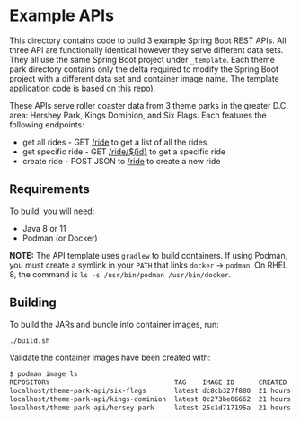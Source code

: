 # Example APIs

This directory contains code to build 3 example Spring Boot REST APIs. All
three API are functionally identical however they serve different data sets.
They all use the same Spring Boot project under `_template`. Each theme park
directory contains only the delta required to modify the Spring Boot project
with a different data set and container image name. The template application
code is based on [this
repo](https://github.com/tkgregory/spring-boot-api-example)).

These APIs serve roller coaster data from 3 theme parks in the greater D.C.
area: Hershey Park, Kings Dominion, and Six Flags. Each features the following
endpoints:

* get all rides - GET [/ride](http://localhost:8080/ride) to get a list of all the rides
* get specific ride - GET [/ride/${id}](http://localhost:8080/ride/1) to get a specific ride
* create ride - POST JSON to [/ride](http://localhost:8080/ride) to create a new ride

## Requirements

To build, you will need:

* Java 8 or 11
* Podman (or Docker)

**NOTE:** The API template uses `gradlew` to build containers. If using Podman,
you must create a symlink in your `PATH` that links `docker` -> `podman`. On
RHEL 8, the command is `ls -s /usr/bin/podman /usr/bin/docker`.

## Building

To build the JARs and bundle into container images, run:

```bash
./build.sh
```

Validate the container images have been created with:

```bash
$ podman image ls
REPOSITORY                               TAG    IMAGE ID      CREATED       SIZE
localhost/theme-park-api/six-flags       latest dc8cb327f880  21 hours ago  517 MB
localhost/theme-park-api/kings-dominion  latest 0c273be06662  21 hours ago  517 MB
localhost/theme-park-api/hersey-park     latest 25c1d717195a  21 hours ago  517 MB
```
